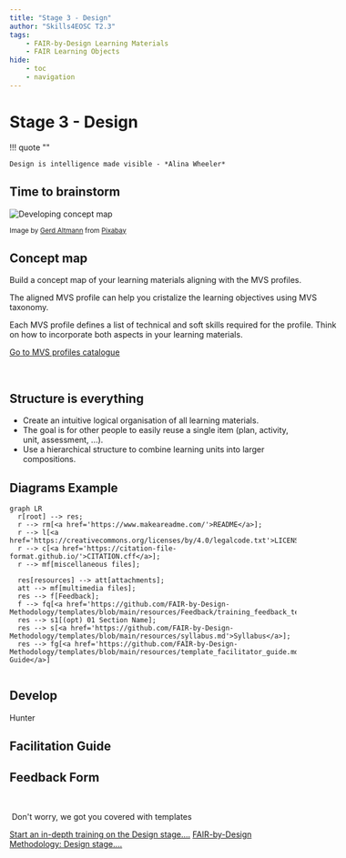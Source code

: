 ```yaml
---
title: "Stage 3 - Design"
author: "Skills4EOSC T2.3"
tags: 
    - FAIR-by-Design Learning Materials
    - FAIR Learning Objects
hide:
    - toc
    - navigation
---
```


# Stage 3 - Design

!!! quote ""

    Design is intelligence made visible - *Alina Wheeler​*

## Time to brainstorm

<div class="card w-100 mb-3">
  <div class="row no-gutters">
    <div class="col-md-4" style="width: 18rem;">
      <img class="card-img" src="../../attachments/brain-3829057_640.jpg" alt="Developing concept map"/>
      <p class="card-text"><small class="text-muted">
                Image by <a href="https://pixabay.com/users/geralt-9301/?utm_source=link-attribution&utm_medium=referral&utm_campaign=image&utm_content=3829057">Gerd Altmann</a> from <a href="https://pixabay.com//?utm_source=link-attribution&utm_medium=referral&utm_campaign=image&utm_content=3829057">Pixabay</a> </small>
                </p>
    </div>
    <div class="col-md-8" style="width: 36rem;">
      <div class="card-body">
            <h2 class="card-title">Concept map</h2>
            <p class="card-text">Build a concept map of your learning materials aligning with the MVS profiles.</p>
            <p class="card-text">The aligned MVS profile can help you cristalize the learning objectives using MVS taxonomy.</p>
            <p class="card-text">Each MVS profile defines a list of technical and soft skills required for the profile. Think on how to incorporate both aspects in your learning materials.</p>
            <a href="https://fair-by-design-methodology.github.io/MVS/latest/MVS%20Profiles/Civil%20Servant/civil_servant/" class="btn btn-primary stretched-link">Go to MVS profiles catalogue</a>
      </div>
    </div>
  </div>
</div>

​
## Structure is everything

<div class="grid cards" markdown>

- <i class="fa fa-cogs" aria-hidden="true"></i> Create an intuitive logical organisation of all learning materials. 
- <i class="fa fa-cubes" aria-hidden="true"></i> The goal is for other people to easily reuse a single item (plan, activity, unit, assessment, ...).
- <i class="fa fa-sitemap" aria-hidden="true"></i> Use a hierarchical structure to combine learning units into larger compositions.

</div>

## Diagrams Example

``` mermaid
graph LR
  r[root] --> res;
  r --> rm[<a href='https://www.makeareadme.com/'>README</a>];
  r --> l[<a href='https://creativecommons.org/licenses/by/4.0/legalcode.txt'>LICENSE</a>];
  r --> c[<a href='https://citation-file-format.github.io/'>CITATION.cff</a>];
  r --> mf[miscellaneous files];

  res[resources] --> att[attachments];
  att --> mf[multimedia files];
  res --> f[Feedback];
  f --> fq[<a href='https://github.com/FAIR-by-Design-Methodology/templates/blob/main/resources/Feedback/training_feedback_template.md'>survey</a>]
  res --> s1[(opt) 01 Section Name];
  res --> s[<a href='https://github.com/FAIR-by-Design-Methodology/templates/blob/main/resources/syllabus.md'>Syllabus</a>];
  res --> fg[<a href='https://github.com/FAIR-by-Design-Methodology/templates/blob/main/resources/template_facilitator_guide.md'>Facilitator Guide</a>]


```



## Develop
Hunter

## Facilitation Guide

## Feedback Form
​

​
Don't worry, we got you covered with templates​

<a href="https://fair-by-design-methodology.github.io/FAIR-by-Design_ToT/latest/Stage%203%20%E2%80%93%20Design/04-Conceptualisation/04-Conceptualisation/" class="btn btn-dark text-white btn-lg btn-block">Start an in-depth training on the Design stage....</a>
<a href="https://fair-by-design-methodology.github.io/FAIR-by-Design_Book/4%20-%20FAIR-by-design%20learning%20materials%20creation/4.1%20-%20Workflow%20stages%20description/413-design/" class="btn btn-dark text-white btn-lg btn-block">FAIR-by-Design Methodology: Design stage....</a>